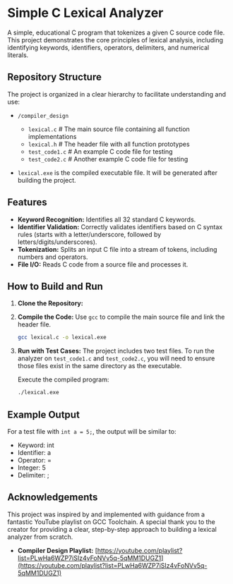 # Simple C Lexical Analyzer

A simple, educational C program that tokenizes a given C source code file. This project demonstrates the core principles of lexical analysis, including identifying keywords, identifiers, operators, delimiters, and numerical literals.

## Repository Structure

The project is organized in a clear hierarchy to facilitate understanding and use:
* `/compiler_design`
    * `lexical.c`        # The main source file containing all function implementations
    * `lexical.h`        # The header file with all function prototypes
    * `test_code1.c`     # An example C code file for testing
    * `test_code2.c`     # Another example C code file for testing

* `lexical.exe` is the compiled executable file. It will be generated after building the project.

## Features

-   **Keyword Recognition:** Identifies all 32 standard C keywords.
-   **Identifier Validation:** Correctly validates identifiers based on C syntax rules (starts with a letter/underscore, followed by letters/digits/underscores).
-   **Tokenization:** Splits an input C file into a stream of tokens, including numbers and operators.
-   **File I/O:** Reads C code from a source file and processes it.

## How to Build and Run

1.  **Clone the Repository:**

2.  **Compile the Code:**
    Use `gcc` to compile the main source file and link the header file.
    ```bash
    gcc lexical.c -o lexical.exe
    ```

3.  **Run with Test Cases:**
    The project includes two test files. To run the analyzer on `test_code1.c` and `test_code2.c`, you will need to ensure those files exist in the same directory as the executable.

    Execute the compiled program:
    ```bash
    ./lexical.exe
    ```

## Example Output

For a test file with `int a = 5;`, the output will be similar to:

- Keyword: int
- Identifier: a
- Operator: =
- Integer: 5
- Delimiter: ;


## Acknowledgements

This project was inspired by and implemented with guidance from a fantastic YouTube playlist on GCC Toolchain. A special thank you to the creator for providing a clear, step-by-step approach to building a lexical analyzer from scratch.

* **Compiler Design Playlist:** [https://youtube.com/playlist?list=PLwHa6WZP7iSIz4vFoNVv5q-5qMM1DUGZ1](https://youtube.com/playlist?list=PLwHa6WZP7iSIz4vFoNVv5q-5qMM1DUGZ1)

